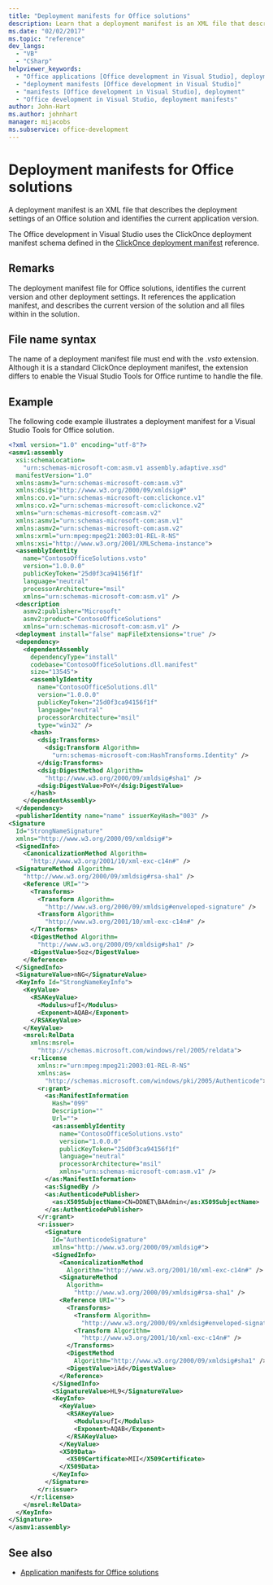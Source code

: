 ```yaml
---
title: "Deployment manifests for Office solutions"
description: Learn that a deployment manifest is an XML file that describes the deployment settings of an Office solution and identifies the current application version.
ms.date: "02/02/2017"
ms.topic: "reference"
dev_langs:
  - "VB"
  - "CSharp"
helpviewer_keywords:
  - "Office applications [Office development in Visual Studio], deployment manifests"
  - "deployment manifests [Office development in Visual Studio]"
  - "manifests [Office development in Visual Studio], deployment"
  - "Office development in Visual Studio, deployment manifests"
author: John-Hart
ms.author: johnhart
manager: mijacobs
ms.subservice: office-development
---
```

# Deployment manifests for Office solutions

  A deployment manifest is an XML file that describes the deployment settings of an Office solution and identifies the current application version.

 The Office development in Visual Studio uses the ClickOnce deployment manifest schema defined in the [ClickOnce deployment manifest](../deployment/clickonce-deployment-manifest.md) reference.

## Remarks
 The deployment manifest file for Office solutions, identifies the current version and other deployment settings. It references the application manifest, and describes the current version of the solution and all files within in the solution.

## File name syntax
 The name of a deployment manifest file must end with the *.vsto* extension. Although it is a standard ClickOnce deployment manifest, the extension differs to enable the Visual Studio Tools for Office runtime to handle the file.

## Example
 The following code example illustrates a deployment manifest for a Visual Studio Tools for Office solution.

```xml
<?xml version="1.0" encoding="utf-8"?>
<asmv1:assembly
  xsi:schemaLocation=
    "urn:schemas-microsoft-com:asm.v1 assembly.adaptive.xsd"
  manifestVersion="1.0"
  xmlns:asmv3="urn:schemas-microsoft-com:asm.v3"
  xmlns:dsig="http://www.w3.org/2000/09/xmldsig#"
  xmlns:co.v1="urn:schemas-microsoft-com:clickonce.v1"
  xmlns:co.v2="urn:schemas-microsoft-com:clickonce.v2"
  xmlns="urn:schemas-microsoft-com:asm.v2"
  xmlns:asmv1="urn:schemas-microsoft-com:asm.v1"
  xmlns:asmv2="urn:schemas-microsoft-com:asm.v2"
  xmlns:xrml="urn:mpeg:mpeg21:2003:01-REL-R-NS"
  xmlns:xsi="http://www.w3.org/2001/XMLSchema-instance">
  <assemblyIdentity
    name="ContosoOfficeSolutions.vsto"
    version="1.0.0.0"
    publicKeyToken="25d0f3ca94156f1f"
    language="neutral"
    processorArchitecture="msil"
    xmlns="urn:schemas-microsoft-com:asm.v1" />
  <description
    asmv2:publisher="Microsoft"
    asmv2:product="ContosoOfficeSolutions"
    xmlns="urn:schemas-microsoft-com:asm.v1" />
  <deployment install="false" mapFileExtensions="true" />
  <dependency>
    <dependentAssembly
      dependencyType="install"
      codebase="ContosoOfficeSolutions.dll.manifest"
      size="13545">
      <assemblyIdentity
        name="ContosoOfficeSolutions.dll"
        version="1.0.0.0"
        publicKeyToken="25d0f3ca94156f1f"
        language="neutral"
        processorArchitecture="msil"
        type="win32" />
      <hash>
        <dsig:Transforms>
          <dsig:Transform Algorithm=
            "urn:schemas-microsoft-com:HashTransforms.Identity" />
        </dsig:Transforms>
        <dsig:DigestMethod Algorithm=
          "http://www.w3.org/2000/09/xmldsig#sha1" />
        <dsig:DigestValue>PoY</dsig:DigestValue>
      </hash>
    </dependentAssembly>
  </dependency>
  <publisherIdentity name="name" issuerKeyHash="003" />
<Signature
  Id="StrongNameSignature"
  xmlns="http://www.w3.org/2000/09/xmldsig#">
  <SignedInfo>
    <CanonicalizationMethod Algorithm=
      "http://www.w3.org/2001/10/xml-exc-c14n#" />
  <SignatureMethod Algorithm=
    "http://www.w3.org/2000/09/xmldsig#rsa-sha1" />
    <Reference URI="">
      <Transforms>
        <Transform Algorithm=
          "http://www.w3.org/2000/09/xmldsig#enveloped-signature" />
        <Transform Algorithm=
          "http://www.w3.org/2001/10/xml-exc-c14n#" />
      </Transforms>
      <DigestMethod Algorithm=
        "http://www.w3.org/2000/09/xmldsig#sha1" />
      <DigestValue>5oz</DigestValue>
    </Reference>
  </SignedInfo>
  <SignatureValue>nNG</SignatureValue>
  <KeyInfo Id="StrongNameKeyInfo">
    <KeyValue>
      <RSAKeyValue>
        <Modulus>ufI</Modulus>
        <Exponent>AQAB</Exponent>
      </RSAKeyValue>
    </KeyValue>
    <msrel:RelData
      xmlns:msrel=
        "http://schemas.microsoft.com/windows/rel/2005/reldata">
      <r:license
        xmlns:r="urn:mpeg:mpeg21:2003:01-REL-R-NS"
        xmlns:as=
          "http://schemas.microsoft.com/windows/pki/2005/Authenticode">
        <r:grant>
          <as:ManifestInformation
            Hash="099"
            Description=""
            Url="">
            <as:assemblyIdentity
              name="ContosoOfficeSolutions.vsto"
              version="1.0.0.0"
              publicKeyToken="25d0f3ca94156f1f"
              language="neutral"
              processorArchitecture="msil"
              xmlns="urn:schemas-microsoft-com:asm.v1" />
          </as:ManifestInformation>
          <as:SignedBy />
          <as:AuthenticodePublisher>
            <as:X509SubjectName>CN=DDNET\BAAdmin</as:X509SubjectName>
          </as:AuthenticodePublisher>
        </r:grant>
        <r:issuer>
          <Signature
            Id="AuthenticodeSignature"
            xmlns="http://www.w3.org/2000/09/xmldsig#">
            <SignedInfo>
              <CanonicalizationMethod
                Algorithm="http://www.w3.org/2001/10/xml-exc-c14n#" />
              <SignatureMethod
                Algorithm=
                  "http://www.w3.org/2000/09/xmldsig#rsa-sha1" />
              <Reference URI="">
                <Transforms>
                  <Transform Algorithm=
                    "http://www.w3.org/2000/09/xmldsig#enveloped-signature" />
                  <Transform Algorithm=
                    "http://www.w3.org/2001/10/xml-exc-c14n#" />
                </Transforms>
                <DigestMethod
                  Algorithm="http://www.w3.org/2000/09/xmldsig#sha1" />
                <DigestValue>iAd</DigestValue>
              </Reference>
            </SignedInfo>
            <SignatureValue>HL9</SignatureValue>
            <KeyInfo>
              <KeyValue>
                <RSAKeyValue>
                  <Modulus>ufI</Modulus>
                  <Exponent>AQAB</Exponent>
                </RSAKeyValue>
              </KeyValue>
              <X509Data>
                <X509Certificate>MII</X509Certificate>
              </X509Data>
            </KeyInfo>
          </Signature>
        </r:issuer>
      </r:license>
    </msrel:RelData>
  </KeyInfo>
</Signature>
</asmv1:assembly>
```

## See also

- [Application manifests for Office solutions](../vsto/application-manifests-for-office-solutions.md)